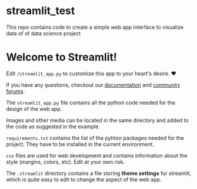 # streamlit_test
This repo contains code to create a simple web app interface to visualize data of of data science project


# Welcome to Streamlit!

Edit `/streamlit_app.py` to customize this app to your heart's desire. :heart:

If you have any questions, checkout our [documentation](https://docs.streamlit.io) and [community
forums](https://discuss.streamlit.io).

The `streamlit_app.py` file contains all the python code needed for the design of the web app.

Images and other media can be located in the same directory and added to the code as suggested in the example.

`requirements.txt` contains the list of the pyhton packages needed for the project. They have to be installed in the current environment.

`css` files are used for web development and contains information about the style (margins, colors, etc). Edit at your own risk.

The `.streamlit` directory contains a file storing **theme settings** for streamlit, which is quite easy to edit to change the aspect of the web app.